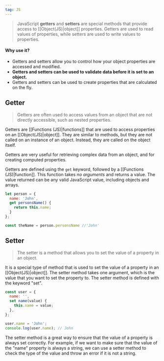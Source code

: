 ```yaml
---
tag: JS
---
```

>JavaScript **getters** and **setters** are special methods that provide access to [[Object(JS)|object]] properties. Getters are used to read values of properties, while setters are used to write values to properties.

#### Why use it?
- Getters and setters allow you to control how your object properties are accessed and modified.
- **Getters and setters can be used to validate data before it is set to an object.**
- Getters and setters can be used to create properties that are calculated on the fly.
## Getter

>Getters are often used to access values from an object that are not directly accessible, such as nested properties.

Getters are [[Functions (JS)|functions]] that are used to access properties on an [[Object(JS)|object]]. They are similar to methods, but they are not called on an instance of an object. Instead, they are called on the object itself. 

Getters are very useful for retrieving complex data from an object, and for creating computed properties.

Getters are defined using the `get` keyword, followed by a [[Functions (JS)|function]]. This function takes *no arguments* and returns a value. The value returned can be any valid JavaScript value, including objects and arrays.

```javascript
let person = {
  name: 'John',
  get personsName() {
    return this.name;
  }
};

const theName = person.personsName //'John'
```

## Setter

>The setter is a method that allows you to set the value of a property in an object.

It is a special type of method that is used to set the value of a property in an [[Object(JS)|object]]. The setter method takes one argument, which is the value that you want to set the property to. The setter method is defined with the keyword "set".

```javascript
const user = {
  name: '',
  set name(value) {
    this.name = value;
  },
};

user.name = 'John';
console.log(user.name); // John
```

The setter method is a great way to ensure that the value of a property is always set correctly. For example, if we want to make sure that the value of the "name" property is always a string, we can use a setter method to check the type of the value and throw an error if it is not a string.